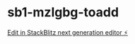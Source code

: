 # sb1-mzlgbg-toadd

[Edit in StackBlitz next generation editor ⚡️](https://stackblitz.com/~/github.com/achrafnh/sb1-mzlgbg-toadd)